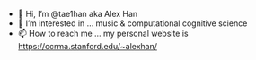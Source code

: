 - 👋 Hi, I’m @tae1han aka Alex Han
- 👀 I’m interested in ... music & computational cognitive science
- 📫 How to reach me ... my personal website is https://ccrma.stanford.edu/~alexhan/
